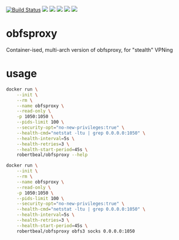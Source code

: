 [![Build Status](https://travis-ci.org/robertbeal/docker-obfsproxy.svg?branch=master)](https://travis-ci.org/robertbeal/obfsproxy)
[![](https://images.microbadger.com/badges/image/robertbeal/obfsproxy.svg)](https://microbadger.com/images/robertbeal/obfsproxy "Get your own image badge on microbadger.com")
[![](https://images.microbadger.com/badges/version/robertbeal/obfsproxy.svg)](https://microbadger.com/images/robertbeal/obfsproxy "Get your own version badge on microbadger.com")
[![](https://img.shields.io/docker/pulls/robertbeal/obfsproxy.svg)](https://hub.docker.com/r/robertbeal/obfsproxy/)
[![](https://img.shields.io/docker/stars/robertbeal/obfsproxy.svg)](https://hub.docker.com/r/robertbeal/obfsproxy/)
[![](https://img.shields.io/docker/automated/robertbeal/obfsproxy.svg)](https://hub.docker.com/r/robertbeal/obfsproxy/)

# obfsproxy

Container-ised, multi-arch version of obfsproxy, for "stealth" VPNing

# usage

```bash
docker run \
    --init \
    --rm \
    --name obfsproxy \
    --read-only \
    -p 1050:1050 \
    --pids-limit 100 \
    --security-opt="no-new-privileges:true" \
    --health-cmd="netstat -ltu | grep 0.0.0.0:1050" \
    --health-interval=5s \
    --health-retries=3 \
    --health-start-period=45s \
    robertbeal/obfsproxy --help

docker run \
    --init \
    --rm \
    --name obfsproxy \
    --read-only \
    -p 1050:1050 \
    --pids-limit 100 \
    --security-opt="no-new-privileges:true" \
    --health-cmd="netstat -ltu | grep 0.0.0.0:1050" \
    --health-interval=5s \
    --health-retries=3 \
    --health-start-period=45s \
    robertbeal/obfsproxy obfs3 socks 0.0.0.0:1050
```
